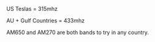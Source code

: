 US Teslas = 315mhz

AU + Gulf Countries = 433mhz

AM650 and AM270 are both bands to try in any country.
